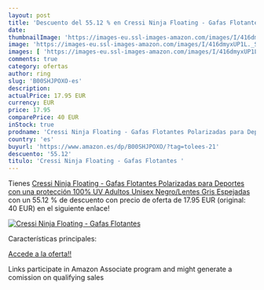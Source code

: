 ```yaml
---
layout: post
title: 'Descuento del 55.12 % en Cressi Ninja Floating - Gafas Flotantes '
date: 
thumbnailImage: 'https://images-eu.ssl-images-amazon.com/images/I/416dmyxUP1L._SL200_.jpg'
image: 'https://images-eu.ssl-images-amazon.com/images/I/416dmyxUP1L._SL200_.jpg'
images: [ 'https://images-eu.ssl-images-amazon.com/images/I/416dmyxUP1L._SL200_.jpg' ]
comments: true
category: ofertas
author: ring
slug: 'B00SHJPOXO-es'
description:
actualPrice: 17.95 EUR
currency: EUR
price: 17.95
comparePrice: 40 EUR
inStock: true
prodname: 'Cressi Ninja Floating - Gafas Flotantes Polarizadas para Deportes con una protección 100% UV Adultos Unisex  Negro/Lentes Gris Espejadas'
country: 'es'
buyurl: 'https://www.amazon.es/dp/B00SHJPOXO/?tag=tolees-21'
descuento: '55.12'
titulo: 'Cressi Ninja Floating - Gafas Flotantes '
---
```


Tienes [Cressi Ninja Floating - Gafas Flotantes Polarizadas para Deportes con una protección 100% UV Adultos Unisex  Negro/Lentes Gris Espejadas](https://www.amazon.es/dp/B00SHJPOXO/?tag=tolees-21) con un 55.12 % de descuento con precio de oferta de 17.95 EUR (original: 40 EUR) en el siguiente enlace!

[![Cressi Ninja Floating - Gafas Flotantes ](https://images-eu.ssl-images-amazon.com/images/I/416dmyxUP1L._SL200_.jpg)](https://www.amazon.es/dp/B00SHJPOXO/?tag=tolees-21)

Características principales:


[Accede a la oferta!!](https://www.amazon.es/dp/B00SHJPOXO/?tag=tolees-21)

Links participate in Amazon Associate program and might generate a comission on qualifying sales


